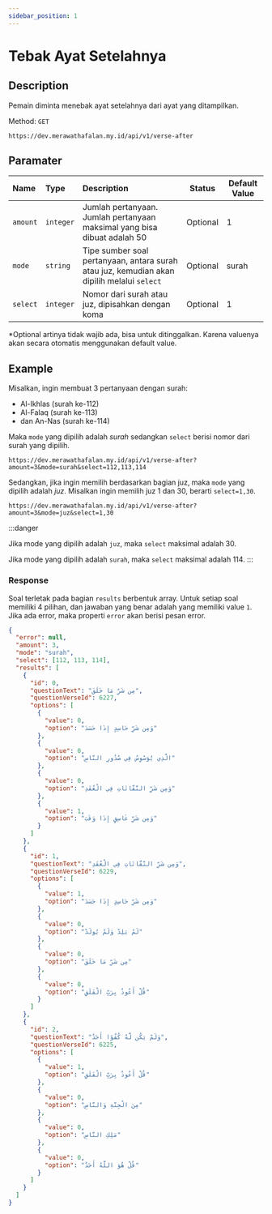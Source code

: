 ```yaml
---
sidebar_position: 1
---
```


# Tebak Ayat Setelahnya

## Description

Pemain diminta menebak ayat setelahnya dari ayat yang ditampilkan.

Method: `GET`

```http
https://dev.merawathafalan.my.id/api/v1/verse-after
```

## Paramater

| Name     | Type      | Description                                                                                | Status   | Default Value |
| :------- | :-------- | :----------------------------------------------------------------------------------------- | -------- | ------------- |
| `amount` | `integer` | Jumlah pertanyaan. Jumlah pertanyaan maksimal yang bisa dibuat adalah 50                   | Optional | 1             |
| `mode`   | `string`  | Tipe sumber soal pertanyaan, antara surah atau juz, kemudian akan dipilih melalui `select` | Optional | surah         |
| `select` | `integer` | Nomor dari surah atau juz, dipisahkan dengan koma                                          | Optional | 1             |

\*Optional artinya tidak wajib ada, bisa untuk ditinggalkan. Karena valuenya akan secara otomatis menggunakan default value.

## Example

Misalkan, ingin membuat 3 pertanyaan dengan surah:

- Al-Ikhlas (surah ke-112)
- Al-Falaq (surah ke-113)
- dan An-Nas (surah ke-114)

Maka `mode` yang dipilih adalah _surah_ sedangkan `select` berisi nomor dari surah yang dipilih.

```http
https://dev.merawathafalan.my.id/api/v1/verse-after?amount=3&mode=surah&select=112,113,114
```

Sedangkan, jika ingin memilih berdasarkan bagian juz, maka `mode` yang dipilih adalah _juz_. Misalkan ingin memilih juz 1 dan 30, berarti `select=1,30`.

```http
https://dev.merawathafalan.my.id/api/v1/verse-after?amount=3&mode=juz&select=1,30
```

:::danger

Jika mode yang dipilih adalah `juz`, maka `select` maksimal adalah 30.

Jika mode yang dipilih adalah `surah`, maka `select` maksimal adalah 114.
:::

### Response

Soal terletak pada bagian `results` berbentuk array. Untuk setiap soal memiliki 4 pilihan, dan jawaban yang benar adalah yang memiliki value `1`. Jika ada error, maka properti `error` akan berisi pesan error.

```json
{
  "error": null,
  "amount": 3,
  "mode": "surah",
  "select": [112, 113, 114],
  "results": [
    {
      "id": 0,
      "questionText": "مِن شَرِّ مَا خَلَقَ",
      "questionVerseId": 6227,
      "options": [
        {
          "value": 0,
          "option": "وَمِن شَرِّ حَاسِدٍ إِذَا حَسَدَ"
        },
        {
          "value": 0,
          "option": "الَّذِي يُوَسْوِسُ فِي صُدُورِ النَّاسِ"
        },
        {
          "value": 0,
          "option": "وَمِن شَرِّ النَّفَّاثَاتِ فِي الْعُقَدِ"
        },
        {
          "value": 1,
          "option": "وَمِن شَرِّ غَاسِقٍ إِذَا وَقَبَ"
        }
      ]
    },
    {
      "id": 1,
      "questionText": "وَمِن شَرِّ النَّفَّاثَاتِ فِي الْعُقَدِ",
      "questionVerseId": 6229,
      "options": [
        {
          "value": 1,
          "option": "وَمِن شَرِّ حَاسِدٍ إِذَا حَسَدَ"
        },
        {
          "value": 0,
          "option": "لَمْ يَلِدْ وَلَمْ يُولَدْ"
        },
        {
          "value": 0,
          "option": "مِن شَرِّ مَا خَلَقَ"
        },
        {
          "value": 0,
          "option": "قُلْ أَعُوذُ بِرَبِّ الْفَلَقِ"
        }
      ]
    },
    {
      "id": 2,
      "questionText": "وَلَمْ يَكُن لَّهُ كُفُوًا أَحَدٌ",
      "questionVerseId": 6225,
      "options": [
        {
          "value": 1,
          "option": "قُلْ أَعُوذُ بِرَبِّ الْفَلَقِ"
        },
        {
          "value": 0,
          "option": "مِنَ الْجِنَّةِ وَالنَّاسِ"
        },
        {
          "value": 0,
          "option": "مَلِكِ النَّاسِ"
        },
        {
          "value": 0,
          "option": "قُلْ هُوَ اللَّهُ أَحَدٌ"
        }
      ]
    }
  ]
}
```
